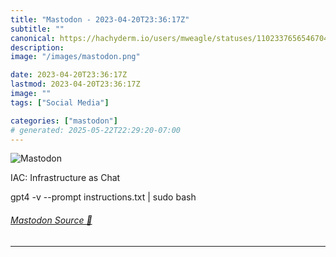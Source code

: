 ```yaml
---
title: "Mastodon - 2023-04-20T23:36:17Z"
subtitle: ""
canonical: https://hachyderm.io/users/mweagle/statuses/110233765654670413
description:
image: "/images/mastodon.png"

date: 2023-04-20T23:36:17Z
lastmod: 2023-04-20T23:36:17Z
image: ""
tags: ["Social Media"]

categories: ["mastodon"]
# generated: 2025-05-22T22:29:20-07:00
---
```

![Mastodon](/images/mastodon.png)

<p>IAC: Infrastructure as Chat</p><p>gpt4 -v --prompt instructions.txt | sudo bash</p>


###### [Mastodon Source 🐘](https://hachyderm.io/@mweagle/110233765654670413)

___
